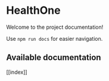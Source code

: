 # HealthOne

Welcome to the project documentation!

Use `npm run docs` for easier navigation.

## Available documentation

[[index]]
